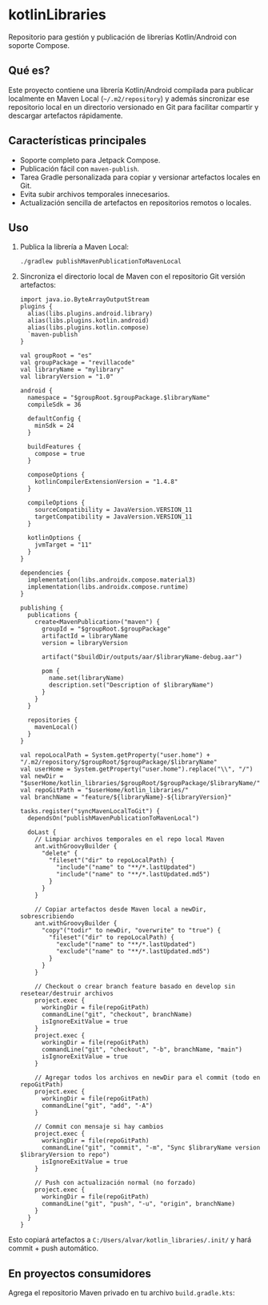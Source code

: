 ﻿# kotlinLibraries

Repositorio para gestión y publicación de librerías Kotlin/Android con soporte Compose.

## Qué es?

Este proyecto contiene una librería Kotlin/Android compilada para publicar localmente en Maven Local (`~/.m2/repository`) y además sincronizar ese repositorio local en un directorio versionado en Git para facilitar compartir y descargar artefactos rápidamente.

## Características principales

- Soporte completo para Jetpack Compose.
- Publicación fácil con `maven-publish`.
- Tarea Gradle personalizada para copiar y versionar artefactos locales en Git.
- Evita subir archivos temporales innecesarios.
- Actualización sencilla de artefactos en repositorios remotos o locales.

## Uso

1. Publica la librería a Maven Local:

    ```
    ./gradlew publishMavenPublicationToMavenLocal
    ```

2. Sincroniza el directorio local de Maven con el repositorio Git versión artefactos:

    ```
   import java.io.ByteArrayOutputStream
    plugins {
      alias(libs.plugins.android.library)
      alias(libs.plugins.kotlin.android)
      alias(libs.plugins.kotlin.compose)
      `maven-publish`
    }
    
    val groupRoot = "es"
    val groupPackage = "revillacode"
    val libraryName = "mylibrary"
    val libraryVersion = "1.0"
    
    android {
      namespace = "$groupRoot.$groupPackage.$libraryName"
      compileSdk = 36
    
      defaultConfig {
        minSdk = 24
      }
    
      buildFeatures {
        compose = true
      }
    
      composeOptions {
        kotlinCompilerExtensionVersion = "1.4.8"
      }
    
      compileOptions {
        sourceCompatibility = JavaVersion.VERSION_11
        targetCompatibility = JavaVersion.VERSION_11
      }
    
      kotlinOptions {
        jvmTarget = "11"
      }
    }
    
    dependencies {
      implementation(libs.androidx.compose.material3)
      implementation(libs.androidx.compose.runtime)
    }
    
    publishing {
      publications {
        create<MavenPublication>("maven") {
          groupId = "$groupRoot.$groupPackage"
          artifactId = libraryName
          version = libraryVersion
    
          artifact("$buildDir/outputs/aar/$libraryName-debug.aar")
    
          pom {
            name.set(libraryName)
            description.set("Description of $libraryName")
          }
        }
      }
    
      repositories {
        mavenLocal()
      }
    }
    
    val repoLocalPath = System.getProperty("user.home") + "/.m2/repository/$groupRoot/$groupPackage/$libraryName"
    val userHome = System.getProperty("user.home").replace("\\", "/")
    val newDir = "$userHome/kotlin_libraries/$groupRoot/$groupPackage/$libraryName/"
    val repoGitPath = "$userHome/kotlin_libraries/"
    val branchName = "feature/${libraryName}-${libraryVersion}"
    
    tasks.register("syncMavenLocalToGit") {
      dependsOn("publishMavenPublicationToMavenLocal")
    
      doLast {
        // Limpiar archivos temporales en el repo local Maven
        ant.withGroovyBuilder {
          "delete" {
            "fileset"("dir" to repoLocalPath) {
              "include"("name" to "**/*.lastUpdated")
              "include"("name" to "**/*.lastUpdated.md5")
            }
          }
        }
    
        // Copiar artefactos desde Maven local a newDir, sobrescribiendo
        ant.withGroovyBuilder {
          "copy"("todir" to newDir, "overwrite" to "true") {
            "fileset"("dir" to repoLocalPath) {
              "exclude"("name" to "**/*.lastUpdated")
              "exclude"("name" to "**/*.lastUpdated.md5")
            }
          }
        }
    
        // Checkout o crear branch feature basado en develop sin resetear/destruir archivos
        project.exec {
          workingDir = file(repoGitPath)
          commandLine("git", "checkout", branchName)
          isIgnoreExitValue = true
        }
        project.exec {
          workingDir = file(repoGitPath)
          commandLine("git", "checkout", "-b", branchName, "main")
          isIgnoreExitValue = true
        }
    
        // Agregar todos los archivos en newDir para el commit (todo en repoGitPath)
        project.exec {
          workingDir = file(repoGitPath)
          commandLine("git", "add", "-A")
        }
    
        // Commit con mensaje si hay cambios
        project.exec {
          workingDir = file(repoGitPath)
          commandLine("git", "commit", "-m", "Sync $libraryName version $libraryVersion to repo")
          isIgnoreExitValue = true
        }
    
        // Push con actualización normal (no forzado)
        project.exec {
          workingDir = file(repoGitPath)
          commandLine("git", "push", "-u", "origin", branchName)
        }
      }
    }

    ```

Esto copiará artefactos a `C:/Users/alvar/kotlin_libraries/.init/` y hará commit + push automático.

## En proyectos consumidores

Agrega el repositorio Maven privado en tu archivo `build.gradle.kts`:


